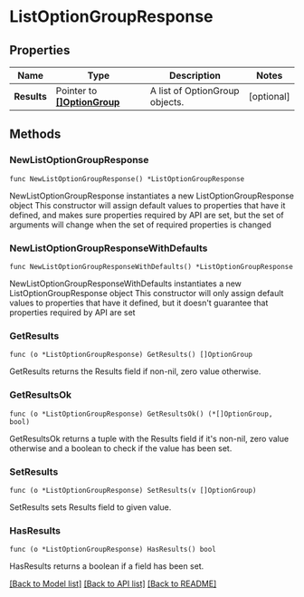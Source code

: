 # ListOptionGroupResponse

## Properties

Name | Type | Description | Notes
------------ | ------------- | ------------- | -------------
**Results** | Pointer to [**[]OptionGroup**](OptionGroup.md) | A list of OptionGroup objects. | [optional] 

## Methods

### NewListOptionGroupResponse

`func NewListOptionGroupResponse() *ListOptionGroupResponse`

NewListOptionGroupResponse instantiates a new ListOptionGroupResponse object
This constructor will assign default values to properties that have it defined,
and makes sure properties required by API are set, but the set of arguments
will change when the set of required properties is changed

### NewListOptionGroupResponseWithDefaults

`func NewListOptionGroupResponseWithDefaults() *ListOptionGroupResponse`

NewListOptionGroupResponseWithDefaults instantiates a new ListOptionGroupResponse object
This constructor will only assign default values to properties that have it defined,
but it doesn't guarantee that properties required by API are set

### GetResults

`func (o *ListOptionGroupResponse) GetResults() []OptionGroup`

GetResults returns the Results field if non-nil, zero value otherwise.

### GetResultsOk

`func (o *ListOptionGroupResponse) GetResultsOk() (*[]OptionGroup, bool)`

GetResultsOk returns a tuple with the Results field if it's non-nil, zero value otherwise
and a boolean to check if the value has been set.

### SetResults

`func (o *ListOptionGroupResponse) SetResults(v []OptionGroup)`

SetResults sets Results field to given value.

### HasResults

`func (o *ListOptionGroupResponse) HasResults() bool`

HasResults returns a boolean if a field has been set.


[[Back to Model list]](../README.md#documentation-for-models) [[Back to API list]](../README.md#documentation-for-api-endpoints) [[Back to README]](../README.md)


